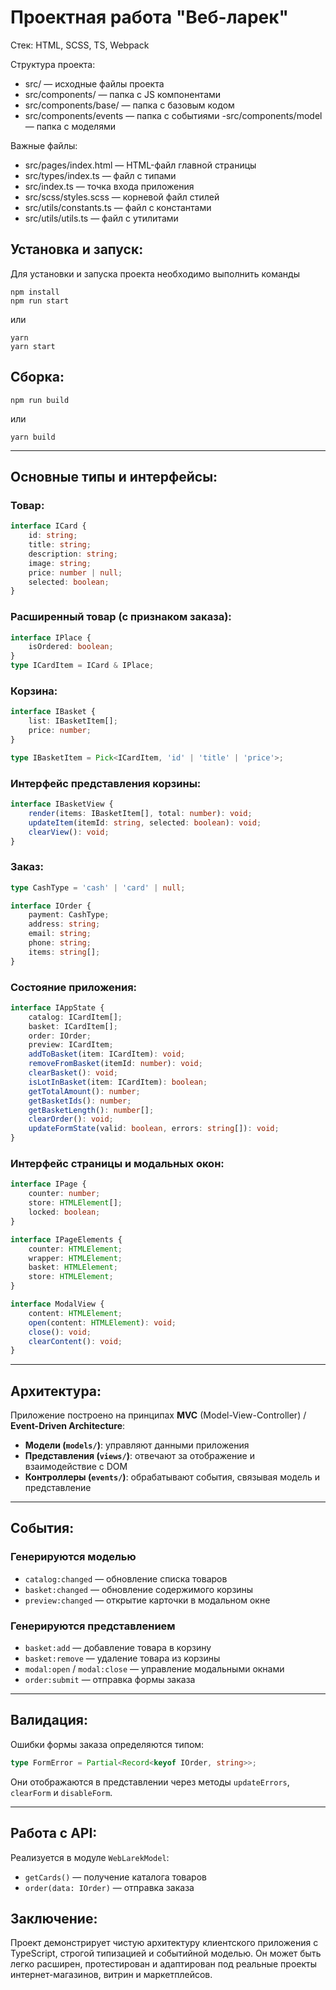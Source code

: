# Проектная работа "Веб-ларек"

Стек: HTML, SCSS, TS, Webpack

Структура проекта:
- src/ — исходные файлы проекта
- src/components/ — папка с JS компонентами
- src/components/base/ — папка с базовым кодом
- src/components/events — папка с событиями
-src/components/model — папка с моделями

Важные файлы:
- src/pages/index.html — HTML-файл главной страницы
- src/types/index.ts — файл с типами
- src/index.ts — точка входа приложения
- src/scss/styles.scss — корневой файл стилей
- src/utils/constants.ts — файл с константами
- src/utils/utils.ts — файл с утилитами

## Установка и запуск:
Для установки и запуска проекта необходимо выполнить команды

```
npm install
npm run start
```

или

```
yarn
yarn start
```
## Сборка:

```
npm run build
```

или

```
yarn build
```
---

## Основные типы и интерфейсы:
### Товар:
```ts
interface ICard {
    id: string;
    title: string;
    description: string;
    image: string;
    price: number | null;
    selected: boolean;
}
```

### Расширенный товар (с признаком заказа):
```ts
interface IPlace {
    isOrdered: boolean;
}
type ICardItem = ICard & IPlace;
```

### Корзина:
```ts
interface IBasket {
    list: IBasketItem[];
    price: number;
}

type IBasketItem = Pick<ICardItem, 'id' | 'title' | 'price'>;
```

### Интерфейс представления корзины:
```ts
interface IBasketView {
    render(items: IBasketItem[], total: number): void;
    updateItem(itemId: string, selected: boolean): void;
    clearView(): void;
}
```

### Заказ:
```ts
type CashType = 'cash' | 'card' | null;

interface IOrder {
    payment: CashType;
    address: string;
    email: string;
    phone: string;
    items: string[];
}
```

### Состояние приложения:
```ts
interface IAppState {
    catalog: ICardItem[];
    basket: ICardItem[];
    order: IOrder;
    preview: ICardItem;
    addToBasket(item: ICardItem): void;
    removeFromBasket(itemId: number): void;
    clearBasket(): void;
    isLotInBasket(item: ICardItem): boolean;
    getTotalAmount(): number;
    getBasketIds(): number;
    getBasketLength(): number[];
    clearOrder(): void;
    updateFormState(valid: boolean, errors: string[]): void;
}
```

### Интерфейс страницы и модальных окон:
```ts
interface IPage {
    counter: number;
    store: HTMLElement[];
    locked: boolean;
}

interface IPageElements {
    counter: HTMLElement;
    wrapper: HTMLElement;
    basket: HTMLElement;
    store: HTMLElement;
}

interface ModalView {
    content: HTMLElement;
    open(content: HTMLElement): void;
    close(): void;
    clearContent(): void;
}
```

---

## Архитектура:

Приложение построено на принципах **MVC** (Model-View-Controller) / **Event-Driven Architecture**:

- **Модели (`models/`)**: управляют данными приложения
- **Представления (`views/`)**: отвечают за отображение и взаимодействие с DOM
- **Контроллеры (`events/`)**: обрабатывают события, связывая модель и представление

---

## События:

### Генерируются моделью
- `catalog:changed` — обновление списка товаров
- `basket:changed` — обновление содержимого корзины
- `preview:changed` — открытие карточки в модальном окне

### Генерируются представлением
- `basket:add` — добавление товара в корзину
- `basket:remove` — удаление товара из корзины
- `modal:open` / `modal:close` — управление модальными окнами
- `order:submit` — отправка формы заказа

---

## Валидация:

Ошибки формы заказа определяются типом:
```ts
type FormError = Partial<Record<keyof IOrder, string>>;
```
Они отображаются в представлении через методы `updateErrors`, `clearForm` и `disableForm`.

---

## Работа с API:

Реализуется в модуле `WebLarekModel`:
- `getCards()` — получение каталога товаров
- `order(data: IOrder)` — отправка заказа

## Заключение:

Проект демонстрирует чистую архитектуру клиентского приложения с TypeScript, строгой типизацией и событийной моделью. Он может быть легко расширен, протестирован и адаптирован под реальные проекты интернет-магазинов, витрин и маркетплейсов.
